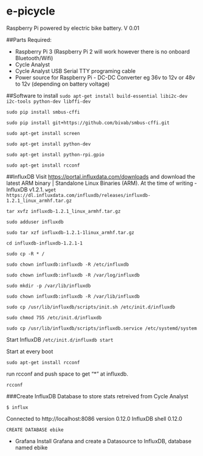 # e-picycle

Raspberry Pi powered by electric bike battery.  V 0.01

##Parts Required:


* Raspberry Pi 3 (Raspberry Pi 2 will work however there is no onboard Bluetooth/Wifi)
* Cycle Analyst
* Cycle Analyst USB Serial TTY programing cable
* Power source for Raspberry Pi - DC-DC Converter eg 36v to 12v or 48v to 12v (depending on battery voltage)

##Software to install
`sudo apt-get install build-essential libi2c-dev i2c-tools python-dev libffi-dev`

`sudo pip install smbus-cffi`

`sudo pip install git+https://github.com/bivab/smbus-cffi.git`

`sudo apt-get install screen`

`sudo apt-get install python-dev`

`sudo apt-get install python-rpi.gpio`

`sudo apt-get install rcconf`

##InfluxDB
Visit https://portal.influxdata.com/downloads and download the latest ARM binary | Standalone Linux Binaries (ARM). At the time of writing - InfluxDB v1.2.1.
`wget https://dl.influxdata.com/influxdb/releases/influxdb-1.2.1_linux_armhf.tar.gz`

`tar xvfz influxdb-1.2.1_linux_armhf.tar.gz`

`sudo adduser influxdb`

`sudo tar xzf influxdb-1.2.1-1linux_armhf.tar.gz `

`cd influxdb-influxdb-1.2.1-1`

`sudo cp -R * /`

`sudo chown influxdb:influxdb -R /etc/influxdb`

`sudo chown influxdb:influxdb -R /var/log/influxdb`

`sudo mkdir -p /var/lib/influxdb`

`sudo chown influxdb:influxdb -R /var/lib/influxdb`

`sudo cp /usr/lib/influxdb/scripts/init.sh /etc/init.d/influxdb`

`sudo chmod 755 /etc/init.d/influxdb`

`sudo cp /usr/lib/influxdb/scripts/influxdb.service /etc/systemd/system`

Start InfluxDB
`/etc/init.d/influxdb start`

Start at every boot

`sudo apt-get install rcconf`

run rcconf and push space to get “*” at influxdb.

`rcconf`

###Create InfluxDB Database to store stats retreived from Cycle Analyst

`$ influx`

Connected to http://localhost:8086 version 0.12.0
InfluxDB shell 0.12.0
>

`CREATE DATABASE ebike`

* Grafana
Install Grafana and create a Datasource to InfluxDB, database named ebike

